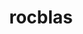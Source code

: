 ---
title: "rocblas"
layout: cache
categories: [package, develop]
meta: {"compilers": ["gcc@=11.4.0", "gcc@=13.2.0"], "num_specs": 16, "num_specs_by_stack": {"e4s": 8, "ml-linux-x86_64-rocm": 8, "root": 16}, "oss": ["ubuntu22.04", "ubuntu24.04"], "platforms": ["linux"], "stacks": ["e4s", "ml-linux-x86_64-rocm", "root"], "targets": ["x86_64_v3"], "versions": ["6.1.2", "6.3.2"]}
spec_details: [{"compiler": "gcc@=11.4.0", "hash": "3zdxlgtmkguytmlnjqzgt6jiewzqfwzg", "os": "ubuntu22.04", "platform": "linux", "size": "-", "stacks": ["e4s", "root"], "target": "x86_64_v3", "variants": ["amdgpu_target=auto", "~asan", "build_system=cmake", "build_type=Release", "generator=make", "~ipo", "+tensile"], "versions": ["6.3.2"]}, {"compiler": "gcc@=13.2.0", "hash": "6nm4n3uzmlu6igx475j7moevuiw5izuc", "os": "ubuntu24.04", "platform": "linux", "size": "-", "stacks": ["ml-linux-x86_64-rocm", "root"], "target": "x86_64_v3", "variants": ["amdgpu_target=gfx90a", "~asan", "build_system=cmake", "build_type=Release", "generator=make", "~ipo", "+tensile"], "versions": ["6.1.2"]}, {"compiler": "gcc@=11.4.0", "hash": "anhhx7bqvnwvpoturzsjwpwfn2un5xzh", "os": "ubuntu22.04", "platform": "linux", "size": "-", "stacks": ["e4s", "root"], "target": "x86_64_v3", "variants": ["amdgpu_target=auto", "~asan", "build_system=cmake", "build_type=Release", "generator=make", "~ipo", "+tensile"], "versions": ["6.3.2"]}, {"compiler": "gcc@=13.2.0", "hash": "cwyzxmgteh3aaki5ttptkapptdtk7jea", "os": "ubuntu24.04", "platform": "linux", "size": "-", "stacks": ["ml-linux-x86_64-rocm", "root"], "target": "x86_64_v3", "variants": ["amdgpu_target=gfx90a", "~asan", "build_system=cmake", "build_type=Release", "generator=make", "~ipo", "+tensile"], "versions": ["6.1.2"]}, {"compiler": "gcc@=11.4.0", "hash": "g5jnxe2xhtcu44w23ar2v4h5lyqdem3x", "os": "ubuntu22.04", "platform": "linux", "size": "-", "stacks": ["e4s", "root"], "target": "x86_64_v3", "variants": ["amdgpu_target=auto", "~asan", "build_system=cmake", "build_type=Release", "generator=make", "~ipo", "+tensile"], "versions": ["6.3.2"]}, {"compiler": "gcc@=11.4.0", "hash": "gjkn7v455hjtlyn6z2rgzqd7mkpt6hby", "os": "ubuntu22.04", "platform": "linux", "size": "-", "stacks": ["e4s", "root"], "target": "x86_64_v3", "variants": ["amdgpu_target=auto", "~asan", "build_system=cmake", "build_type=Release", "generator=make", "~ipo", "+tensile"], "versions": ["6.3.2"]}, {"compiler": "gcc@=11.4.0", "hash": "ltvb5vpieaew3tjfzhsktycjvrczsvye", "os": "ubuntu22.04", "platform": "linux", "size": "-", "stacks": ["e4s", "root"], "target": "x86_64_v3", "variants": ["amdgpu_target=auto", "~asan", "build_system=cmake", "build_type=Release", "generator=make", "~ipo", "+tensile"], "versions": ["6.3.2"]}, {"compiler": "gcc@=13.2.0", "hash": "lypoqaelveatiosrxfphxjiqz6hp6ydw", "os": "ubuntu24.04", "platform": "linux", "size": "-", "stacks": ["ml-linux-x86_64-rocm", "root"], "target": "x86_64_v3", "variants": ["amdgpu_target=gfx90a", "~asan", "build_system=cmake", "build_type=Release", "generator=make", "~ipo", "+tensile"], "versions": ["6.1.2"]}, {"compiler": "gcc@=13.2.0", "hash": "m3pbml6gepyoaqrw4eft46zprwtiny4p", "os": "ubuntu24.04", "platform": "linux", "size": "-", "stacks": ["ml-linux-x86_64-rocm", "root"], "target": "x86_64_v3", "variants": ["amdgpu_target=gfx90a", "~asan", "build_system=cmake", "build_type=Release", "generator=make", "~ipo", "+tensile"], "versions": ["6.1.2"]}, {"compiler": "gcc@=11.4.0", "hash": "ndvmbx5mqj6y47xgvdfthog7nw7vbsgr", "os": "ubuntu22.04", "platform": "linux", "size": "-", "stacks": ["e4s", "root"], "target": "x86_64_v3", "variants": ["amdgpu_target=auto", "~asan", "build_system=cmake", "build_type=Release", "generator=make", "~ipo", "+tensile"], "versions": ["6.3.2"]}, {"compiler": "gcc@=13.2.0", "hash": "qbqzkv5rhgd7jillaytp6d7c5ja6pw6o", "os": "ubuntu24.04", "platform": "linux", "size": "-", "stacks": ["ml-linux-x86_64-rocm", "root"], "target": "x86_64_v3", "variants": ["amdgpu_target=gfx90a", "~asan", "build_system=cmake", "build_type=Release", "generator=make", "~ipo", "+tensile"], "versions": ["6.1.2"]}, {"compiler": "gcc@=11.4.0", "hash": "qzezif752jzcfdgrqbe5otveaxwge2ot", "os": "ubuntu22.04", "platform": "linux", "size": "-", "stacks": ["e4s", "root"], "target": "x86_64_v3", "variants": ["amdgpu_target=auto", "~asan", "build_system=cmake", "build_type=Release", "generator=make", "~ipo", "+tensile"], "versions": ["6.3.2"]}, {"compiler": "gcc@=13.2.0", "hash": "rbi7ftmbsbi5eh2wizibgu6lxp34bjmo", "os": "ubuntu24.04", "platform": "linux", "size": "-", "stacks": ["ml-linux-x86_64-rocm", "root"], "target": "x86_64_v3", "variants": ["amdgpu_target=gfx90a", "~asan", "build_system=cmake", "build_type=Release", "generator=make", "~ipo", "+tensile"], "versions": ["6.1.2"]}, {"compiler": "gcc@=13.2.0", "hash": "rl5nvsveqqxxkyn26oauxazroptn7xch", "os": "ubuntu24.04", "platform": "linux", "size": "-", "stacks": ["ml-linux-x86_64-rocm", "root"], "target": "x86_64_v3", "variants": ["amdgpu_target=gfx90a", "~asan", "build_system=cmake", "build_type=Release", "generator=make", "~ipo", "+tensile"], "versions": ["6.1.2"]}, {"compiler": "gcc@=13.2.0", "hash": "whlsjbojtttkdptalvzv5tp2zztfp2ui", "os": "ubuntu24.04", "platform": "linux", "size": "-", "stacks": ["ml-linux-x86_64-rocm", "root"], "target": "x86_64_v3", "variants": ["amdgpu_target=gfx90a", "~asan", "build_system=cmake", "build_type=Release", "generator=make", "~ipo", "+tensile"], "versions": ["6.1.2"]}, {"compiler": "gcc@=11.4.0", "hash": "zqfjlrlbjgt6bpf6bnw2bfrexujv3im6", "os": "ubuntu22.04", "platform": "linux", "size": "-", "stacks": ["e4s", "root"], "target": "x86_64_v3", "variants": ["amdgpu_target=auto", "~asan", "build_system=cmake", "build_type=Release", "generator=make", "~ipo", "+tensile"], "versions": ["6.3.2"]}]
---